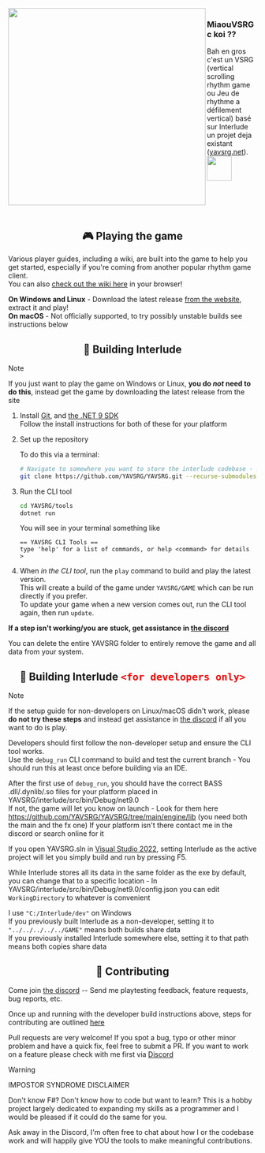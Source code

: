 <img src="https://github.com/babibelbleu/miaouVSRG/blob/master/interlude/src/Resources/default/Textures/logo%5B1x1%5D.png" align="left" height="400">

### MiaouVSRG c koi ??

Bah en gros c'est un VSRG (vertical scrolling rhythm game ou Jeu de rhythme a défilement vertical) basé sur Interlude un projet deja existant ([yavsrg.net](https://www.yavsrg.net)).
<img src="https://tenor.com/fr/search/cat-giving-thumbs-up-gifs" align="center" height="50">
<br/>
<br/>
<br/>
<br/>
<br/>

<h2 align="center">🎮 Playing the game</h2>

Various player guides, including a wiki, are built into the game to help you get started, especially if you're coming from another popular rhythm game client.  
You can also [check out the wiki here](https://www.yavsrg.net/interlude/wiki) in your browser!

**On Windows and Linux** - Download the latest release [from the website](https://www.yavsrg.net), extract it and play!  
**On macOS** - Not officially supported, to try possibly unstable builds see instructions below

<h2 align="center">🧱 Building Interlude</h2>

> [!Note]
>
> If you just want to play the game on Windows or Linux, **you do *not* need to do this**, instead get the game by downloading the latest release from the site

1. Install [Git](https://git-scm.com/downloads), and [the .NET 9 SDK](https://dotnet.microsoft.com/en-us/download/dotnet/9.0)  
Follow the install instructions for both of these for your platform

2. Set up the repository

	To do this via a terminal:
	```bash
	# Navigate to somewhere you want to store the interlude codebase - Don't forget --recurse-submodules!
	git clone https://github.com/YAVSRG/YAVSRG.git --recurse-submodules
	```
	
3. Run the CLI tool
	```bash
	cd YAVSRG/tools
	dotnet run
	```
	You will see in your terminal something like
	```
	== YAVSRG CLI Tools ==
	type 'help' for a list of commands, or help <command> for details
	>
	```

4. When *in the CLI tool*, run the `play` command to build and play the latest version.  
    This will create a build of the game under `YAVSRG/GAME` which can be run directly if you prefer.  
    To update your game when a new version comes out, run the CLI tool again, then run `update`.
	
**If a step isn't working/you are stuck, get assistance in [the discord](https://yavsrg.net/discord)**

You can delete the entire YAVSRG folder to entirely remove the game and all data from your system.

<h2 align="center">🧱 Building Interlude <code style="color: red; font-size: 20px">&lt;for developers only&gt;</code></h2>

> [!Note]
>
> If the setup guide for non-developers on Linux/macOS didn't work, please **do not try these steps** and instead get assistance in [the discord](https://yavsrg.net/discord) if all you want to do is play.

Developers should first follow the non-developer setup and ensure the CLI tool works.  
Use the `debug_run` CLI command to build and test the current branch - You should run this at least once before building via an IDE.

After the first use of `debug_run`, you should have the correct BASS .dll/.dynlib/.so files for your platform placed in YAVSRG/interlude/src/bin/Debug/net9.0  
If not, the game will let you know on launch - Look for them here https://github.com/YAVSRG/YAVSRG/tree/main/engine/lib (you need both the main and the fx one)
If your platform isn't there contact me in the discord or search online for it

If you open YAVSRG.sln in [Visual Studio 2022](https://visualstudio.microsoft.com/vs/community/), setting Interlude as the active project will let you simply build and run by pressing F5.

While Interlude stores all its data in the same folder as the exe by default, you can change that to a specific location - In YAVSRG/interlude/src/bin/Debug/net9.0/config.json you can edit `WorkingDirectory` to whatever is convenient

I use `"C:/Interlude/dev"` on Windows  
If you previously built Interlude as a non-developer, setting it to `"../../../../../GAME"` means both builds share data  
If you previously installed Interlude somewhere else, setting it to that path means both copies share data

<h2 align="center">🤝 Contributing</h2>

Come join [the discord](https://yavsrg.net/discord) -- Send me playtesting feedback, feature requests, bug reports, etc.

Once up and running with the developer build instructions above, steps for contributing are outlined [here](https://github.com/YAVSRG/YAVSRG/tree/main/docs/contributors.md)

Pull requests are very welcome!
If you spot a bug, typo or other minor problem and have a quick fix, feel free to submit a PR.
If you want to work on a feature please check with me first via [Discord](https://yavsrg.net/discord)

> [!Warning]
>
> IMPOSTOR SYNDROME DISCLAIMER
>
> Don't know F#? Don't know how to code but want to learn? This is a hobby project largely dedicated to expanding my skills as a programmer and I would be pleased if it could do the same for you.
>
> Ask away in the Discord, I'm often free to chat about how I or the codebase work and will happily give YOU the tools to make meaningful contributions.
